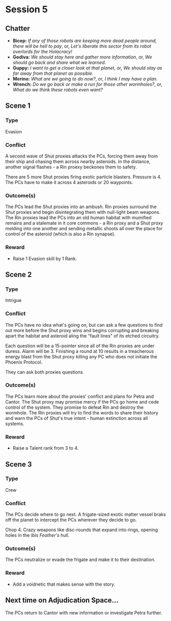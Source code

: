 # Session 5

## Chatter

- **Bicep:** *If any of those robots are keeping more dead people around, there will be hell to pay*, or, *Let's liberate this sector from its robot overlords for the Holacracy!*
- **Godiva:** *We should stay here and gather more information*, or, *We should go back and share what we learned.*
- **Guppy:** *I want to get a closer look at that planet*, or, *We should stay as far away from that planet as possible.*
- **Merino:** *What are we going to do now?*, or, *I think I may have a plan.*
- **Wrench:** *Do we go back or make a run for those other wormholes?*, or, *What do we think these robots even want?*

## Scene 1

### Type

Evasion

### Conflict

A second wave of Shut proxies attacks the PCs, forcing them away from their ship and chasing them across nearby asteroids. In the distance, another signal flashes - a Rin proexy beckones them to safety.

There are 5 more Shut proxies firing exotic particle blasters. Pressure is 4. The PCs have to make it across 4 asteroids or 20 waypoints.

### Outcome(s)

The PCs lead the Shut proxies into an ambush. Rin proxies surround the Shut proxies and begin disintegrating them with null-light beam weapons. The Rin proxies lead the PCs into an old human habitat with mumified remains and a stalemate in it core commons - a Rin proxy and a Shut proxy melding into one another and sending metallic shoots all over the place for control of the asteroid (which is also a Rin synapse).

### Reward

- Raise 1 Evasion skill by 1 Rank.

## Scene 2

### Type

Intrigue

### Conflict

The PCs have no idea what's going on, but can ask a few questions to find out more before the Shut proxy wins and begins corrupting and breaking apart the habitat and asteroid aling the "fault lines" of its etched circuitry.

Each question will be a 15-pointer since all of the Rin proxies are under duress. Alarm will be 3. Finishing a round at 10 results in a treacherous energy blast from the Shut proxy killing any PC who does not initiate the Phoenix Protocol.

They can ask both proxies questions.

### Outcome(s)

The PCs learn more about the proxies' conflict and plans for Petra and Cantor. The Shut proxy may promise mercy if the PCs go home and cede control of the system. They promise to defeat Rin and destroy the wormhole. The Rin proxies will try to find the words to share their history and warn the PCs of Shut's true intent - human extinction across all systems.

### Reward

- Raise a Talent rank from 3 to 4.

## Scene 3

### Type

Crew

### Conflict

The PCs decide where to go next. A frigate-sized exotic matter vessel braks off the planet to intercept the PCs wherever they decide to go.

Chop 4. Crazy weapons like disc-rounds that expand into rings, opening holes in the *Ibis Feather's* hull.

### Outcome(s)

The PCs neutralize or evade the frigate and make it to their destination.

### Reward

- Add a voidnetic that makes sense with the story.

## Next time on Adjudication Space...

The PCs return to Cantor with new information or investigate Petra further.